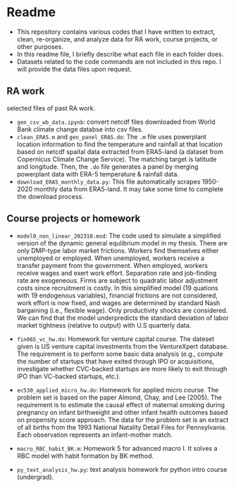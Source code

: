 # Readme

- This repository contains various codes that I have written to extract, clean, re-organize, and analyze data for RA work, course projects, or other purposes.   
- In this readme file, I briefly describe what each file in each folder does.     
- Datasets related to the code commands are not included in this repo. I will provide the data files upon request. 

## RA work
selected files of past RA work.
- `gen_csv_wb_data.ipynb`: convert netcdf files downloaded from World Bank climate change databse into csv files.
- `clean_ERA5.m` and `gen_panel_ERA5.do`: The `.m` file uses powerplant location information to find the temperature and rainfall at that location based on netcdf spaital data extracted from ERA5-land (a dataset from Copernicus Climate Change Service). The matching target is latitude and longitude. Then, the `.do` file generates a panel by merging powerplant data with ERA-5 temperature & rainfall data.
- `download_ERA5_monthly_data.py`: This file automatically scrapes 1950-2020 monthly data from ERA5-land. It may take some time to complete the download process.

## Course projects or homework
- `model0_non_linear_202310.mod`: The code used to simulate a simplified version of the dynamic general equlibrium model in my thesis. There are only DMP-type labor market frictions. Workers find themselves either unemployed or employed. When unemployed, workers receive a transfer payment from the government. When employed, workers receive wages and exert work effort. Separation rate and job-finding rate are exogeneous. Firms are subject to quadratic labor adjustment costs since recruitment is costly. In this simplified model (19 quations with 19 endogenous variables), financial frictions are not considered, work effort is now fixed, and wages are determined by standard Nash bargaining (i.e., flexible wage). Only productivity shocks are considered. We can find that the model underpredicts the standard deviation of labor market tightness (relative to output) with U.S quarterly data.

- `fin065_vc_hw.do`: Homework for venture capital course. The dateset given is US venture capital investments from the VentureXpert database. The requirement is to perform some basic data analysis (e.g., compute the number of startups that have exited through IPO or acquisitions, investigate whether CVC-backed startups are more likely to exit through IPO than VC-backed startups, etc.). 
- `ec530_applied_micro_hw.do`: Homework for applied micro course. The problem set is based on the paper Almond, Chay, and Lee (2005). The requirement is to estimate the causal effect of maternal smoking during pregnancy on infant birthweight and other infant health outcomes based on propensity score approach. The data for the problem set is an extract of all births from the 1993 National Natality Detail Files for Pennsylvania. Each observation represents an infant-mother match.
- `macro_RBC_habit_BK.m`: Homework 5 for advanced macro I. It solves a RBC model with habit formation by BK method.
- `py_text_analysis_hw.py`: text analysis homework for python intro course (undergrad).



<!-- ## Others -->